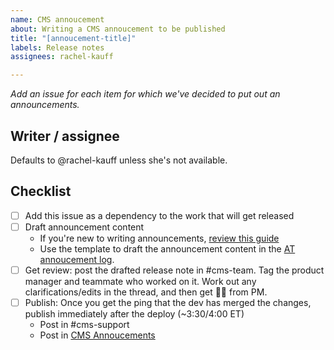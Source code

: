 ```yaml
---
name: CMS annoucement
about: Writing a CMS annoucement to be published
title: "[annoucement-title]"
labels: Release notes
assignees: rachel-kauff

---
```

_Add an issue for each item for which we've decided to put out an announcements._

## Writer / assignee
Defaults to @rachel-kauff unless she's not available.

## Checklist
- [ ] Add this issue as a dependency to the work that will get released
- [ ] Draft announcement content
  -  If you're new to writing announcements, [review this guide](https://airtable.com/tblulo3XrMLuh4N0l/viwSVSkpseM78xmgw?blocks=hide) 
  - Use the template to draft the announcement content in the [AT annoucement log](https://airtable.com/tblulo3XrMLuh4N0l/viwSVSkpseM78xmgw?blocks=hide).
- [ ]  Get review: post the drafted release note in #cms-team. Tag the product manager and teammate who worked on it. Work out any clarifications/edits in the thread, and then get 👍🏻 from PM.
- [ ] Publish: Once you get the ping that the dev has merged the changes, publish immediately after the deploy (~3:30/4:00 ET)
  - Post in #cms-support
  - Post in [CMS Annoucements](https://prod.cms.va.gov/help/support/release-notes)
